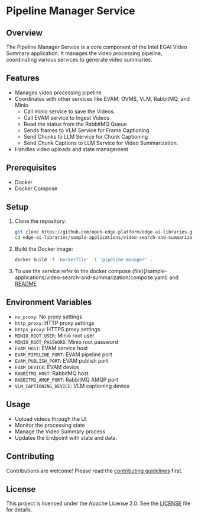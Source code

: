 # Pipeline Manager Service

## Overview
The Pipeline Manager Service is a core component of the Intel EGAI Video Summary application. It manages the video processing pipeline, coordinating various services to generate video summaries.

## Features
- Manages video processing pipeline
- Coordinates with other services like EVAM, OVMS, VLM, RabbitMQ, and Minio
    - Call minio service to save the Videos.
    - Call EVAM service to Ingest Videos
    - Read the status from the RabbitMQ Queue
    - Sends frames to VLM Service for Frame Captioning
    - Send Chunks to LLM Service for Chunk Captioning
    - Send Chunk Captions to LLM Service for Video Summarization.
- Handles video uploads and state management

## Prerequisites
- Docker
- Docker Compose

## Setup
1. Clone the repository:
   ```sh
   git clone https://github.com/open-edge-platform/edge-ai-libraries.git edge-ai-libraries
   cd edge-ai-libraries/sample-applications/video-search-and-summarization/pipeline-manager
   ```
2. Build the Docker image:
   ```sh
   docker build -f 'Dockerfile' -t 'pipeline-manager' .
   ```
3. To use the service refer to the docker compose (file)(/sample-applications/video-search-and-summarization/compose.yaml) and [README](/sample-applications/video-search-and-summarization/README.md)

## Environment Variables
- `no_proxy`: No proxy settings
- `http_proxy`: HTTP proxy settings
- `https_proxy`: HTTPS proxy settings
- `MINIO_ROOT_USER`: Minio root user
- `MINIO_ROOT_PASSWORD`: Minio root password
- `EVAM_HOST`: EVAM service host
- `EVAM_PIPELINE_PORT`: EVAM pipeline port
- `EVAM_PUBLISH_PORT`: EVAM publish port
- `EVAM_DEVICE`: EVAM device
- `RABBITMQ_HOST`: RabbitMQ host
- `RABBITMQ_AMQP_PORT`: RabbitMQ AMQP port
- `VLM_CAPTIONING_DEVICE`: VLM captioning device

## Usage
- Upload videos through the UI
- Monitor the processing state
- Manage the Video Summary process 
- Updates the Endpoint with state and data.

## Contributing
Contributions are welcome! Please read the [contributing guidelines](../../../../CONTRIBUTING.md) first.

## License
This project is licensed under the Apache License 2.0. See the [LICENSE](../../../../LICENSE) file for details.